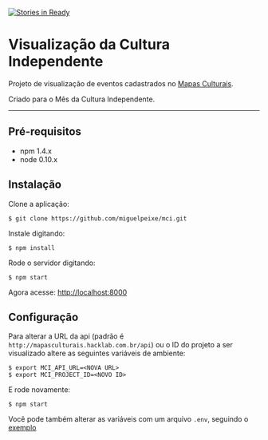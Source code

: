 [![Stories in Ready](https://badge.waffle.io/miguelpeixe/mci.png?label=ready&title=Ready)](https://waffle.io/miguelpeixe/mci)
# Visualização da Cultura Independente

Projeto de visualização de eventos cadastrados no [Mapas Culturais](https://github.com/hacklabr/mapasculturais).

Criado para o Mês da Cultura Independente.

---

## Pré-requisitos

 - npm 1.4.x
 - node 0.10.x

## Instalação

Clone a aplicação:

```
$ git clone https://github.com/miguelpeixe/mci.git
```

Instale digitando:

```
$ npm install
```

Rode o servidor digitando:

```
$ npm start
```

Agora acesse: [http://localhost:8000](http://localhost:8000)

## Configuração

Para alterar a URL da api (padrão é `http://mapasculturais.hacklab.com.br/api`) ou o ID do projeto a ser visualizado altere as seguintes variáveis de ambiente:

```
$ export MCI_API_URL=<NOVA URL>
$ export MCI_PROJECT_ID=<NOVO ID>
```

E rode novamente:

```
$ npm start
```

Você pode também alterar as variáveis com um arquivo `.env`, seguindo o [exemplo](https://github.com/miguelpeixe/mci/blob/master/.env.example)